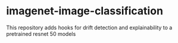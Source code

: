 # imagenet-image-classification

This repository adds hooks for drift detection and explainability to a pretrained resnet 50 models
